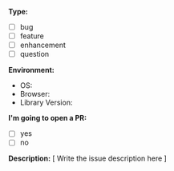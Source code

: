 **Type:**
- [ ] bug
- [ ] feature
- [ ] enhancement
- [ ] question

**Environment:**
 - OS:
 - Browser:
 - Library Version:

**I'm going to open a PR:**
- [ ] yes
- [ ] no

**Description:**
[ Write the issue description here ]